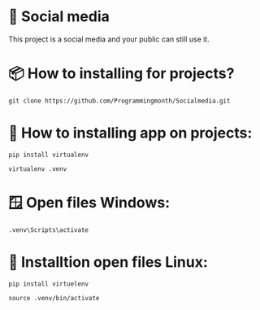 # 🐼 Social media
This project is a social media and your public can still use it.

# 📦 How to installing for projects?
```
git clone https://github.com/Programmingmonth/Socialmedia.git
```

# 🎁 How to installing app on projects:
```
pip install virtualenv
```
```
virtualenv .venv
```

# 🪟 Open files Windows:
```
.venv\Scripts\activate
```

# 🐧 Installtion open files Linux:
```
pip install virtuelenv
```
```
source .venv/bin/activate
```
